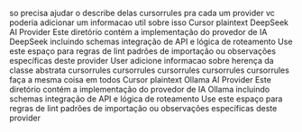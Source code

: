 so precisa ajudar o describe delas
cursorrules pra cada um provider vc poderia adicionar um informacao util sobre isso
Cursor
plaintext
 DeepSeek AI Provider
 Este diretório contém a implementação do provedor de IA DeepSeek incluindo schemas integração de API e lógica de roteamento
 Use este espaço para regras de lint padrões de importação ou observações específicas deste provider
User
adicione informacao sobre herença da classe abstrata
cursorrules cursorrules cursorrules cursorrules cursorrules faça a mesma coisa em todos
Cursor
plaintext
 Ollama AI Provider
 Este diretório contém a implementação do provedor de IA Ollama incluindo schemas integração de API e lógica de roteamento
 Use este espaço para regras de lint padrões de importação ou observações específicas deste provider